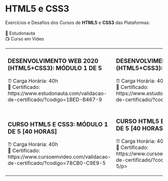 <h1>HTML5 e CSS3</h1>

<p>Exercícios e Desafios dos Cursos de <strong>HTML5</strong> e <strong>CSS3</strong> das Plataformas:<br><br>
🚀  Estudonauta<br>
📺  Curso em Vídeo</p>

<table>
    <tr>
        <td>
        <h3>DESENVOLVIMENTO WEB 2020 (HTML5+CSS3): MÓDULO 1 DE 5</h3>
        <p>⏰ Carga Horária: 40h<br> 📜 Certificado:<br> https://www.estudonauta.com/validacao-de-certificado/?codigo=1BED-B467-9</p>
        </td>
        <td>
        <h3>DESENVOLVIMENTO WEB 2020 (HTML5+CSS3): MÓDULO 2 DE 5</h3>
        <p>⏰ Carga Horária: 40h<br> 📜 Certificado:<br> https://www.estudonauta.com/validacao-de-certificado/?codigo=1BED-B467-9</p>
        </td>
    </tr>
    <tr>
        <td>
        <h3>CURSO HTML5 E CSS3: MÓDULO 1 DE 5 [40 HORAS]</h3>
        <p>⏰ Carga Horária: 40h<br> 📜 Certificado:<br> https://www.cursoemvideo.com/validacao-de-certificado/?codigo=78CB0-C9E9-5</p>
        </td>
        <td>
        <h3>CURSO HTML5 E CSS3: MÓDULO 2 DE 5 [40 HORAS]</h3>
        <p>⏰ Carga Horária: 40h<br> 📜 Certificado:<br> https://www.cursoemvideo.com/validacao-de-certificado/?codigo=78CB0-C9E9-5/p>
        </td>
    </tr>